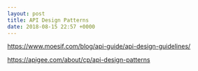 ```yaml
---
layout: post
title: API Design Patterns
date: 2018-08-15 22:57 +0000
---
```



https://www.moesif.com/blog/api-guide/api-design-guidelines/

https://apigee.com/about/cp/api-design-patterns